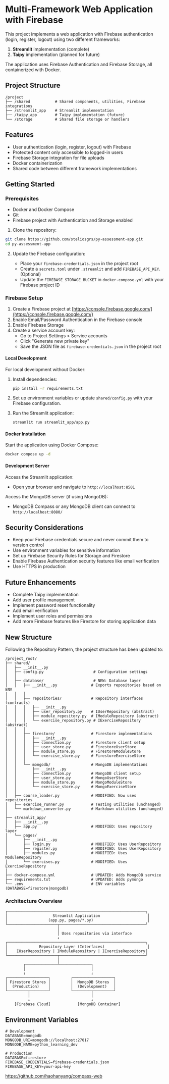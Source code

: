 # Multi-Framework Web Application with Firebase

This project implements a web application with Firebase authentication (login, register, logout) using two different frameworks:

1. **Streamlit** implementation (complete)
2. **Taipy** implementation (planned for future)

The application uses Firebase Authentication and Firebase Storage, all containerized with Docker.

## Project Structure

```
/project
├── /shared           # Shared components, utilities, Firebase integrations
├── /streamlit_app    # Streamlit implementation
├── /taipy_app        # Taipy implementation (future)
└── /storage          # Shared file storage or handlers
```

## Features

- User authentication (login, register, logout) with Firebase
- Protected content only accessible to logged-in users
- Firebase Storage integration for file uploads
- Docker containerization
- Shared code between different framework implementations

## Getting Started

### Prerequisites

- Docker and Docker Compose
- Git
- Firebase project with Authentication and Storage enabled

1. Clone the repository:

```bash
git clone https://github.com/steliosgrs/py-assessment-app.git
cd py-assessment-app
```

2. Update the Firebase configuration:

   - Place your `firebase-credentials.json` in the project root
   - Create a `secrets.toml` under `.streamlit` and add `FIREBASE_API_KEY`.
     (Optional)
   - Update the `FIREBASE_STORAGE_BUCKET` in `docker-compose.yml` with your Firebase project ID

### Firebase Setup

1. Create a Firebase project at [https://console.firebase.google.com/](https://console.firebase.google.com/)
2. Enable Email/Password Authentication in the Firebase console
3. Enable Firebase Storage
4. Create a service account key:
   - Go to Project Settings > Service accounts
   - Click "Generate new private key"
   - Save the JSON file as `firebase-credentials.json` in the project root

#### Local Development

For local development without Docker:

1. Install dependencies:

   ```bash
   pip install -r requirements.txt
   ```

2. Set up environment variables or update `shared/config.py` with your Firebase configuration.

3. Run the Streamlit application:
   ```bash
   streamlit run streamlit_app/app.py
   ```

#### Docker Installation

Start the application using Docker Compose:

```bash
docker compose up -d
```

#### Development Server

Access the Streamlit application:

- Open your browser and navigate to `http://localhost:8501`

Access the MongoDB server (if using MongoDB):

- MongoDB Compass or any MongoDB client can connect to `http://localhost:8080/`

## Security Considerations

- Keep your Firebase credentials secure and never commit them to version control
- Use environment variables for sensitive information
- Set up Firebase Security Rules for Storage and Firestore
- Enable Firebase Authentication security features like email verification
- Use HTTPS in production

## Future Enhancements

- Complete Taipy implementation
- Add user profile management
- Implement password reset functionality
- Add email verification
- Implement user roles and permissions
- Add more Firebase features like Firestore for storing application data

## New Structure

Following the Repository Pattern, the project structure has been updated to:

```
/project_root/
├── shared/
│   ├── __init__.py
│   ├── config.py                      # Configuration settings
│   │
│   ├── database/                      # NEW: Database layer
│   │   ├── __init__.py               # Exports repositories based on ENV
│   │   │
│   │   ├── repositories/             # Repository interfaces (contracts)
│   │   │   ├── __init__.py
│   │   │   ├── user_repository.py    # IUserRepository (abstract)
│   │   │   ├── module_repository.py  # IModuleRepository (abstract)
│   │   │   └── exercise_repository.py # IExerciseRepository (abstract)
│   │   │
│   │   ├── firestore/                # Firestore implementations
│   │   │   ├── __init__.py
│   │   │   ├── connection.py         # Firestore client setup
│   │   │   ├── user_store.py         # FirestoreUserStore
│   │   │   ├── module_store.py       # FirestoreModuleStore
│   │   │   └── exercise_store.py     # FirestoreExerciseStore
│   │   │
│   │   └── mongodb/                  # MongoDB implementations
│   │       ├── __init__.py
│   │       ├── connection.py         # MongoDB client setup
│   │       ├── user_store.py         # MongoUserStore
│   │       ├── module_store.py       # MongoModuleStore
│   │       └── exercise_store.py     # MongoExerciseStore
│   │
│   ├── course_loader.py              # MODIFIED: Now uses repositories
│   ├── exercise_runner.py            # Testing utilities (unchanged)
│   └── markdown_converter.py         # Markdown utilities (unchanged)
│
├── streamlit_app/
│   ├── __init__.py
│   ├── app.py                        # MODIFIED: Uses repository layer
│   └── pages/
│       ├── __init__.py
│       ├── login.py                  # MODIFIED: Uses UserRepository
│       ├── register.py               # MODIFIED: Uses UserRepository
│       ├── modules.py                # MODIFIED: Uses ModuleRepository
│       └── exercises.py              # MODIFIED: Uses ExerciseRepository
│
├── docker-compose.yml                # UPDATED: Adds MongoDB service
├── requirements.txt                  # UPDATED: Adds pymongo
└── .env                              # ENV variables (DATABASE=firestore|mongodb)
```

### Architecture Overview

```
┌─────────────────────────────────────────────────────────────┐
│                    Streamlit Application                     │
│                  (app.py, pages/*.py)                        │
└──────────────────────┬──────────────────────────────────────┘
                       │
                       │ Uses repositories via interface
                       ↓
┌─────────────────────────────────────────────────────────────┐
│              Repository Layer (Interfaces)                   │
│    IUserRepository | IModuleRepository | IExerciseRepository│
└──────────────────────┬──────────────────────────────────────┘
                       │
        ┌──────────────┴──────────────┐
        │                             │
        ↓                             ↓
┌──────────────────┐         ┌──────────────────┐
│ Firestore Stores │         │  MongoDB Stores  │
│  (Production)    │         │  (Development)   │
└─────────┬────────┘         └────────┬─────────┘
          │                           │
          ↓                           ↓
    [Firebase Cloud]            [MongoDB Container]
```

## Environment Variables

```
# Development
DATABASE=mongodb
MONGODB_URI=mongodb://localhost:27017
MONGODB_NAME=python_learning_dev

# Production
DATABASE=firestore
FIREBASE_CREDENTIALS=firebase-credentials.json
FIREBASE_API_KEY=your-api-key

```

https://github.com/haohanyang/compass-web
